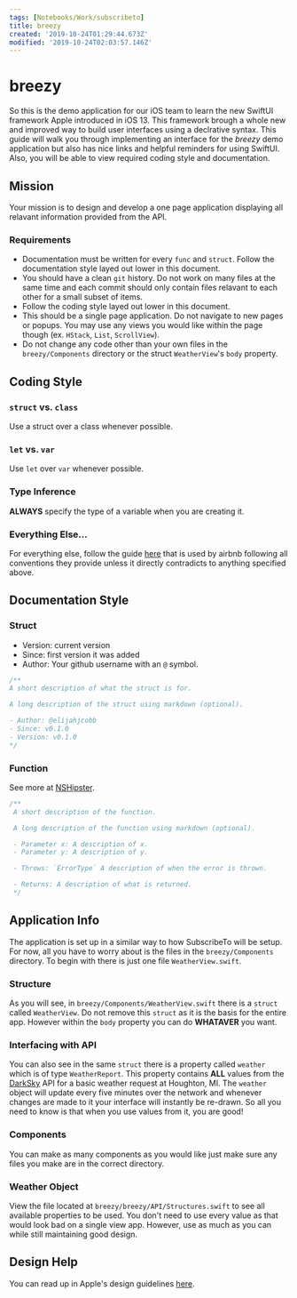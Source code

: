 ```yaml
---
tags: [Notebooks/Work/subscribeto]
title: breezy
created: '2019-10-24T01:29:44.673Z'
modified: '2019-10-24T02:03:57.146Z'
---
```


# breezy
So this is the demo application for our iOS team to learn the new SwiftUI framework Apple introduced in iOS 13. This framework brough a whole new and improved way to build user interfaces using a declrative syntax. This guide will walk you through implementing an interface for the *breezy* demo application but also has nice links and helpful
reminders for using SwiftUI. Also, you will be able to view required coding style and documentation.

## Mission
Your mission is to design and develop a one page application displaying all relavant information provided from the API.

### Requirements
* Documentation must be written for every `func` and `struct`. Follow the documentation style layed out lower in this document.
* You should have a clean `git` history. Do not work on many files at the same time and each commit should only contain files relavant to each other for a small subset of items.
* Follow the coding style layed out lower in this document.
* This should be a single page application. Do not navigate to new pages or popups. You may use any views you would like within the page though (ex. `HStack`, `List`, `ScrollView`).
* Do not change any code other than your own files in the `breezy/Components` directory or the struct `WeatherView`'s `body` property.

## Coding Style

### `struct` vs. `class`
Use a struct over a class whenever possible.

### `let` vs. `var`
Use `let` over `var` whenever possible.

### Type Inference
**ALWAYS** specify the type of a variable when you are creating it.

### Everything Else...
For everything else, follow the guide [here](https://github.com/linkedin/swift-style-guide) that is used by airbnb following all conventions they provide unless it directly contradicts to anything specified above.


## Documentation Style

### Struct
* Version: current version
* Since: first version it was added
* Author: Your github username with an `@` symbol.
```swift
/**
A short description of what the struct is for.

A long description of the struct using markdown (optional).

- Author: @elijahjcobb
- Since: v0.1.0
- Version: v0.1.0
*/
```

### Function
See more at [NSHipster](https://nshipster.com/swift-documentation/).
```swift
/**
 A short description of the function.

 A long description of the function using markdown (optional).

 - Parameter x: A description of x.
 - Parameter y: A description of y.

 - Throws: `ErrorType` A description of when the error is thrown.

 - Returns: A description of what is returned.
 */
 ```

## Application Info
The application is set up in a similar way to how SubscribeTo will be setup. For now, all you have to worry about is the files in the `breezy/Components` directory. To begin with there is just one file `WeatherView.swift`.

### Structure
As you will see, in `breezy/Components/WeatherView.swift` there is a `struct` called `WeatherView`. Do not remove this `struct` as it is the basis for the entire app. However within the `body` property you can do **WHATAVER** you want. 

### Interfacing with API
You can also see in the same `struct` there is a property called `weather` which is of type `WeatherReport`. This property contains **ALL** values from the [DarkSky](https://darksky.net/dev/docs) API for a basic weather request at Houghton, MI. The `weather` object will update every five minutes over the network and whenever changes are made to it your interface will instantly be re-drawn. So all you need to know is that when you use values from it, you are good!

### Components
You can make as many components as you would like just make sure any files you make are in the correct directory.

### Weather Object
View the file located at `breezy/breezy/API/Structures.swift` to see all available properties to be used. You don't need to use every value as that would look bad on a single view app. However, use as much as you can while still maintaining good design.

## Design Help
You can read up in Apple's design guidelines [here](https://developer.apple.com/design/human-interface-guidelines/ios/).
